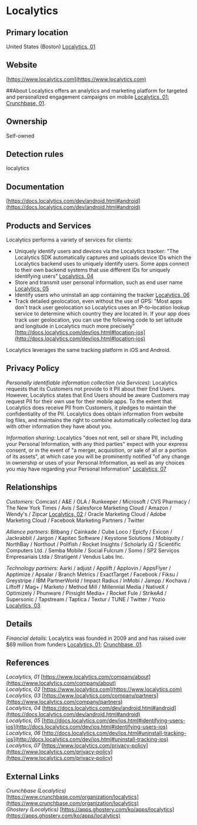 # Localytics

## Primary location
United States (Boston) [Localytics, 01](https://www.localytics.com/company/about)

## Website
[https://www.localytics.com](https://www.localytics.com)

##About
Localytics offers an analytics and marketing platform for targeted and personalized engagement campaigns on mobile [Localytics, 01](https://www.localytics.com/company/about); [Crunchbase, 01](https://www.crunchbase.com/organization/localytics).

## Ownership
Self-owned

## Detection rules
localytics

## Documentation
[https://docs.localytics.com/dev/android.html#android](https://docs.localytics.com/dev/android.html#android)

## Products and Services
Localytics performs a variety of services for clients:  

* Uniquely identify users and devices via the Localytics tracker: "The Localytics SDK automatically captures and uploads device IDs which the Localytics backend uses to uniquely identify users. Some apps connect to their own backend systems that use different IDs for uniquely identifying users" [Localytics, 04](https://docs.localytics.com/dev/android.html#android)  
* Store and transmit user personal information, such as end user name [Localytics, 05](http://docs.localytics.com/dev/ios.html#identifying-users-ios)  
* Identify users who uninstall an app containing the tracker [Localytics, 06](http://docs.localytics.com/dev/ios.html#uninstall-tracking-ios)
* Track detailed geolocation, even without the use of GPS: "Most apps don't track user geolocation so Localytics uses an IP-to-location lookup service to determine which country they are located in. If your app does track user geolocation, you can use the following code to set latitude and longitude in Localytics much more precisely" [http://docs.localytics.com/dev/ios.html#location-ios](http://docs.localytics.com/dev/ios.html#location-ios)

Localytics leverages the same tracking platform in iOS and Android.

## Privacy Policy

_Personally identifiable information collection (via Services):_ Localytics requests that its Customers not provide to it PII about their End Users. However, Localytics states that End Users should be aware Customers may request PII for their own use for their mobile apps. To the extent that Localytics does receive PII from Customers, it pledges to maintain the confidentiality of the PII. Localytics does obtain information from website log files, and maintains the right to combine automatically collected log data with other information they have about you. 

_Information sharing:_ Localytics "does not rent, sell or share PII, including your Personal Information, with any third parties" expect with your express consent, or in the event of "a merger, acquisition, or sale of all or a portion of its assets", at which case you will be prominently notified "of any change in ownership or uses of your Personal Information, as well as any choices you may have regarding your Personal Information" [Localytics, 07](https://www.localytics.com/privacy-policy)

## Relationships
_Customers:_ Comcast / A&E / OLA / Runkeeper / Microsoft / CVS Pharmacy / The New York Times / Avis / Salesforce Marketing Cloud / Amazon / Wendy's / Zipcar [Localytics, 02](https://www.localytics.com) / Oracle Marketing Cloud / Adobe Marketing Cloud / Facebook Marketing Partners / Twitter 

_Alliance partners:_ Bitbang / Cainkade / Cube Loco / Epicfy / Exicon / Jackrabbit / Jargon / Kapitec Software / Keystone Solutions / Mobiquity / NorthBay / Northout / Pollfish / Rocket Insights / Scholarly iQ / Scientific Computers Ltd. / Semba  Mobile / Social Fulcrum / Somo / SP2 Serviços Empresariais Ltda / Stratigent / Vendus Labs Inc.

_Technology partners:_ Aarki / adjust / Applift / Applovin / AppsFlyer / Apptimize / Apsalar / Branch Metrics / ExactTarget / Facebook / Fiksu / Greystripe / IBM PartnerWorld / Impact Radius / InMobi / Jampp / Kochava / Liftoff / Mag+ / Marketo / Method Mill / Millennial Media / NativeX / Optimizely / Phunware / Pinsight Media+ / Rocket Fule / StrikeAd / Supersonic / Tapstream / Taptica / Textur / TUNE / Twitter / Yozio [Localytics, 03](https://www.localytics.com/company/partners)

## Details
_Financial details:_ Localytics was founded in 2009 and and has raised over $69 million from funders [Localytics, 01](https://www.localytics.com/company/about); [Crunchbase, 01](https://www.crunchbase.com/organization/localytics).

## References
_Localytics, 01_ [https://www.localytics.com/company/about](https://www.localytics.com/company/about)  
_Localytics, 02_ [https://www.localytics.com](https://www.localytics.com)  
_Localytics, 03_ [https://www.localytics.com/company/partners](https://www.localytics.com/company/partners)  
_Localytics, 04_ [https://docs.localytics.com/dev/android.html#android](https://docs.localytics.com/dev/android.html#android)  
_Localytics, 05_ [http://docs.localytics.com/dev/ios.html#identifying-users-ios](http://docs.localytics.com/dev/ios.html#identifying-users-ios)  
_Localytics, 06_ [http://docs.localytics.com/dev/ios.html#uninstall-tracking-ios](http://docs.localytics.com/dev/ios.html#uninstall-tracking-ios)  
_Localytics, 07_ [https://www.localytics.com/privacy-policy](https://www.localytics.com/privacy-policy](https://www.localytics.com/privacy-policy)

## External Links
_Crunchbase (Localytics)_ [https://www.crunchbase.com/organization/localytics](https://www.crunchbase.com/organization/localytics)  
_Ghostery (Localytics)_ [https://apps.ghostery.com/ko/apps/localytics](https://apps.ghostery.com/ko/apps/localytics)